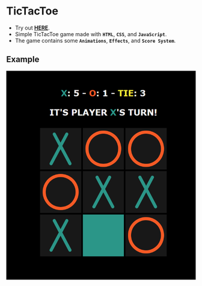 # **TicTacToe**

-   Try out **[HERE](https://m0hanad1.github.io/Portfolio/)**.
-   Simple TicTacToe game made with **`HTML`**, **`CSS`**, and **`JavaScript`**.
-   The game contains some **`Animations`**, **`Effects`**, and **`Score System`**.

## **Example**

[![Example](./examples/image.png)](./examples/video.mp4)
